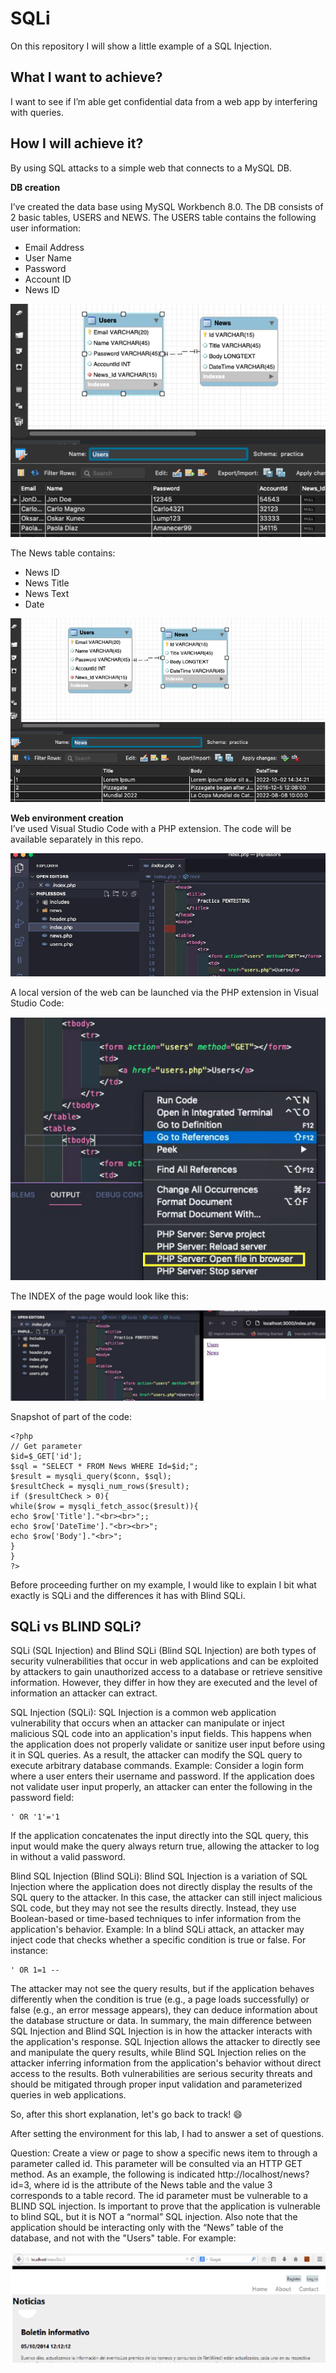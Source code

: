 # SQLi

On this repository I will show a little example of a SQL Injection.

## What I want to achieve?

I want to see if I’m able get confidential data from a web app by interfering with queries. 

## How I will achieve it?

By using SQL attacks to a simple web that connects to a MySQL DB.

<b>DB creation</b>

I’ve created the data base using MySQL Workbench 8.0. The DB consists of 2 basic tables, USERS and NEWS.
The USERS table contains the following user information:
- Email Address
- User Name
- Password
- Account ID
- News ID
  
![sql_1](imgs/sql_1.png)

The News table contains:
- News ID
- News Title
- News Text
- Date

![sql_2](imgs/sql_2.png)

<b>Web environment creation</b><br>
I’ve used Visual Studio Code with a PHP extension. The code will be available separately in this repo.

![sql_3](imgs/sql_3.png)

A local version of the web can be launched via the PHP extension in Visual Studio Code:

![sql_4](imgs/sql_4.png)

The INDEX of the page would look like this:

![sql_5](imgs/sql_5.png)

Snapshot of part of the code:

```
<?php
// Get parameter
$id=$_GET['id'];
$sql = "SELECT * FROM News WHERE Id=$id;";
$result = mysqli_query($conn, $sql);
$resultCheck = mysqli_num_rows($result);
if ($resultCheck > 0){
while($row = mysqli_fetch_assoc($result)){
echo $row['Title']."<br><br>";;
echo $row['DateTime']."<br><br>";
echo $row['Body']."<br>";
}
}
?>
```

Before proceeding further on my example, I would like to explain I bit what exactly is SQLi and the differences it has with Blind SQLi.

## SQLi vs BLIND SQLi?

SQLi (SQL Injection) and Blind SQLi (Blind SQL Injection) are both types of security vulnerabilities that occur in web applications and can be exploited by attackers to gain unauthorized access to a database or retrieve sensitive information. However, they differ in how they are executed and the level of information an attacker can extract.  

SQL Injection (SQLi): SQL Injection is a common web application vulnerability that occurs when an attacker can manipulate or inject malicious SQL code into an application's input fields. This happens when the application does not properly validate or sanitize user input before using it in SQL queries. As a result, the attacker can modify the SQL query to execute arbitrary database commands.
Example: Consider a login form where a user enters their username and password. If the application does not validate user input properly, an attacker can enter the following in the password field:
```
' OR '1'='1
```

If the application concatenates the input directly into the SQL query, this input would make the query always return true, allowing the attacker to log in without a valid password.

Blind SQL Injection (Blind SQLi): Blind SQL Injection is a variation of SQL Injection where the application does not directly display the results of the SQL query to the attacker. In this case, the attacker can still inject malicious SQL code, but they may not see the results directly. Instead, they use Boolean-based or time-based techniques to infer information from the application's behavior.
Example: In a blind SQLi attack, an attacker may inject code that checks whether a specific condition is true or false. For instance:
```
' OR 1=1 --
```
The attacker may not see the query results, but if the application behaves differently when the condition is true (e.g., a page loads successfully) or false (e.g., an error message appears), they can deduce information about the database structure or data.
In summary, the main difference between SQL Injection and Blind SQL Injection is in how the attacker interacts with the application's response. SQL Injection allows the attacker to directly see and manipulate the query results, while Blind SQL Injection relies on the attacker inferring information from the application's behavior without direct access to the results. Both vulnerabilities are serious security threats and should be mitigated through proper input validation and parameterized queries in web applications.

So, after this short explanation, let's go back to track! 😄

After setting the environment for this lab, I had to answer a set of questions.

Question: Create a view or page to show a specific news item to through a parameter called id. This parameter will be consulted via an HTTP GET method. As an example, the following is indicated http://localhost/news?id=3, where id is the attribute of the News table and the value 3 corresponds to a table record. The id parameter must be vulnerable to a BLIND SQL injection. Is important to prove that the application is vulnerable to blind SQL, but it is NOT a “normal” SQL injection.
Also note that the application should be interacting only with the “News” table of the database, and not with the "Users" table. For example:

![sql_6](imgs/sql_6.png)


